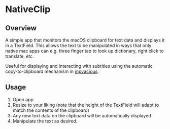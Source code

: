 # NativeClip

## Overview

A simple app that monitors the macOS clipboard for text data and displays it in a TextField. This allows the text to be manipulated in ways that only native mac apps can e.g. three finger tap to look up dictionary, right click to translate, etc.

Useful for displaying and interacting with subtitles using the automatic copy-to-clipboard mechanism in [mpvacious](https://github.com/Ajatt-Tools/mpvacious).

## Usage

1. Open app
2. Resize to your liking (note that the height of the TextField will adapt to match the contents of the clipboard)
3. Any new text data on the clipboard will be automatically displayed
4. Manipulate the text as desired.
